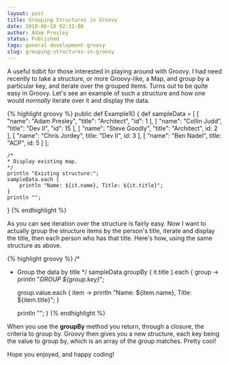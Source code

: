```yaml
---
layout: post
title: Grouping Structures in Groovy
date: 2010-06-10 02:31:00
author: Adam Presley
status: Published
tags: general development groovy
slug: grouping-structures-in-groovy
---
```

A useful tidbit for those interested in playing around with Groovy. I
had need recently to take a structure, or more Groovy-like, a Map, and
group by a particular key, and iterate over the grouped items. Turns out
to be quite easy in Groovy. Let's see an example of such a structure and
how one would *normally* iterate over it and display the data.   

{% highlight groovy %}
public def Example1() {
    def sampleData = [
        [ "name": "Adam Presley", "title": "Architect", "id": 1 ],
        [ "name": "Collin Judd", "title": "Dev II", "id": 15 ],
        [ "name": "Steve Goodly", "title": "Architect", id: 2 ],
        [ "name": "Chris Jordey", title: "Dev II", id: 3 ],
        [ "name": "Ben Nadel", title: "ACP", id: 5 ]
    ];

    /*
    * Display existing map.
    */
    println "Existing structure:";
    sampleData.each {
        println "Name: ${it.name}, Title: ${it.title}";
    }
    println "";
}
{% endhighlight %}

As you can see iteration over the structure is fairly easy. Now I want
to actually group the structure items by the person's title, iterate and
display the title, then each person who has that title. Here's how,
using the same structure as above.   

{% highlight groovy %}
/*
 * Group the data by title
 */
sampleData.groupBy {
    it.title
}.each { group -> 
    println "*GROUP ${group.key}*";

    group.value.each { item ->
        println "Name: ${item.name}, Title: ${item.title}";
    }

    println "";
}
{% endhighlight %}

When you use the **groupBy** method you return, through a closure, the
criteria to group by. Groovy then gives you a new structure, each key
being the value to group by, which is an array of the group matches.
Pretty cool!   
  
Hope you enjoyed, and happy coding!
